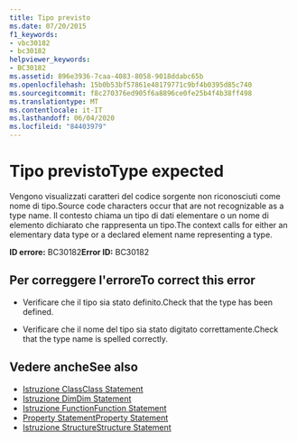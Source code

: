 ```yaml
---
title: Tipo previsto
ms.date: 07/20/2015
f1_keywords:
- vbc30182
- bc30182
helpviewer_keywords:
- BC30182
ms.assetid: 896e3936-7caa-4083-8058-9018ddabc65b
ms.openlocfilehash: 15b0b53bf57861e48179771c9bf4b0395d85c740
ms.sourcegitcommit: f8c270376ed905f6a8896ce0fe25b4f4b38ff498
ms.translationtype: MT
ms.contentlocale: it-IT
ms.lasthandoff: 06/04/2020
ms.locfileid: "84403979"
---
```

# <a name="type-expected"></a><span data-ttu-id="cefdb-102">Tipo previsto</span><span class="sxs-lookup"><span data-stu-id="cefdb-102">Type expected</span></span>
<span data-ttu-id="cefdb-103">Vengono visualizzati caratteri del codice sorgente non riconosciuti come nome di tipo.</span><span class="sxs-lookup"><span data-stu-id="cefdb-103">Source code characters occur that are not recognizable as a type name.</span></span> <span data-ttu-id="cefdb-104">Il contesto chiama un tipo di dati elementare o un nome di elemento dichiarato che rappresenta un tipo.</span><span class="sxs-lookup"><span data-stu-id="cefdb-104">The context calls for either an elementary data type or a declared element name representing a type.</span></span>  
  
 <span data-ttu-id="cefdb-105">**ID errore:** BC30182</span><span class="sxs-lookup"><span data-stu-id="cefdb-105">**Error ID:** BC30182</span></span>  
  
## <a name="to-correct-this-error"></a><span data-ttu-id="cefdb-106">Per correggere l'errore</span><span class="sxs-lookup"><span data-stu-id="cefdb-106">To correct this error</span></span>  
  
- <span data-ttu-id="cefdb-107">Verificare che il tipo sia stato definito.</span><span class="sxs-lookup"><span data-stu-id="cefdb-107">Check that the type has been defined.</span></span>  
  
- <span data-ttu-id="cefdb-108">Verificare che il nome del tipo sia stato digitato correttamente.</span><span class="sxs-lookup"><span data-stu-id="cefdb-108">Check that the type name is spelled correctly.</span></span>  
  
## <a name="see-also"></a><span data-ttu-id="cefdb-109">Vedere anche</span><span class="sxs-lookup"><span data-stu-id="cefdb-109">See also</span></span>

- [<span data-ttu-id="cefdb-110">Istruzione Class</span><span class="sxs-lookup"><span data-stu-id="cefdb-110">Class Statement</span></span>](../language-reference/statements/class-statement.md)
- [<span data-ttu-id="cefdb-111">Istruzione Dim</span><span class="sxs-lookup"><span data-stu-id="cefdb-111">Dim Statement</span></span>](../language-reference/statements/dim-statement.md)
- [<span data-ttu-id="cefdb-112">Istruzione Function</span><span class="sxs-lookup"><span data-stu-id="cefdb-112">Function Statement</span></span>](../language-reference/statements/function-statement.md)
- [<span data-ttu-id="cefdb-113">Property Statement</span><span class="sxs-lookup"><span data-stu-id="cefdb-113">Property Statement</span></span>](../language-reference/statements/property-statement.md)
- [<span data-ttu-id="cefdb-114">Istruzione Structure</span><span class="sxs-lookup"><span data-stu-id="cefdb-114">Structure Statement</span></span>](../language-reference/statements/structure-statement.md)

